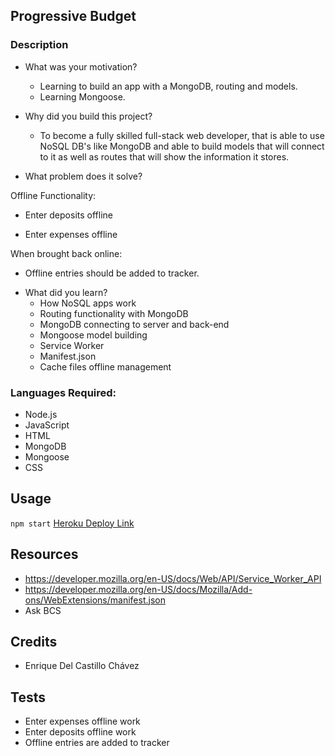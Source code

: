 ## Progressive Budget

### Description
- What was your motivation?
  - Learning to build an app with a MongoDB, routing and models. 
  - Learning Mongoose.

- Why did you build this project?  
  - To become a fully skilled full-stack web developer, that is able to use NoSQL DB's like MongoDB and able to build models that will connect to it as well as routes that will show the information it stores.

- What problem does it solve?

Offline Functionality:

  * Enter deposits offline

  * Enter expenses offline

When brought back online:

  * Offline entries should be added to tracker.

- What did you learn?
  - How NoSQL apps work
  - Routing functionality with MongoDB
  - MongoDB connecting to server and back-end
  - Mongoose model building
  - Service Worker
  - Manifest.json
  - Cache files offline management

### Languages Required:
- Node.js
- JavaScript
- HTML
- MongoDB
- Mongoose
- CSS

## Usage
`npm start`
[Heroku Deploy Link](https://rocky-hamlet-54478.herokuapp.com/)

## Resources
- https://developer.mozilla.org/en-US/docs/Web/API/Service_Worker_API
- https://developer.mozilla.org/en-US/docs/Mozilla/Add-ons/WebExtensions/manifest.json
- Ask BCS

## Credits
- Enrique Del Castillo Chávez

## Tests
- Enter expenses offline work 
- Enter deposits offline work
- Offline entries are added to tracker
